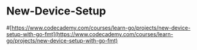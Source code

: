 # New-Device-Setup
#[https://www.codecademy.com/courses/learn-go/projects/new-device-setup-with-go-fmt](https://www.codecademy.com/courses/learn-go/projects/new-device-setup-with-go-fmt)

